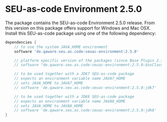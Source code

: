 # SEU-as-code Environment 2.5.0

The package contains the SEU-as-code Environment 2.5.0 release. From this version
on this package offers support for Windows and Mac OSX. Install this SEU-as-code
package using one of the following dependency:

```groovy
dependencies {
	// to use the system JAVA_HOME environment
	software 'de.qaware.seu.as.code:seuac-environment:2.5.0'

	// platform specific version of the packages (since Base Plugin 2.3.0)
	// software "de.qaware.seu.as.code:seuac-environment:2.5.0:$osClassifier"

	// to be used together with a JDK7 SEU-as-code package
	// expects an environment variable name JAVA7_HOME
	// sets JAVA_HOME to JAVA7_HOME
	// software 'de.qaware.seu.as.code:seuac-environment:2.5.0:jdk7'

	// to be used together with a JDK8 SEU-as-code package
	// expects an environment variable name JAVA8_HOME
	// sets JAVA_HOME to JAVA8_HOME
	// software 'de.qaware.seu.as.code:seuac-environment:2.5.0:jdk8'
}
```
